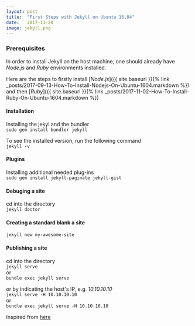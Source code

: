 ```yaml
---
layout: post
title:  "First Steps with Jekyll on Ubuntu 16.04"
date:   2017-11-20
image: jekyll.png
---
```


### Prerequisites
In order to install Jekyll on the host machine, one should already have _Node.js_ and _Ruby_ environments installed.  

Here are the steps to firstly install [_Node.js_]({{ site.baseurl }}{% link _posts/2017-09-13-How-To-Install-Nodejs-On-Ubuntu-1604.markdown %}) and then [_Ruby_]({{ site.baseurl }}{% link _posts/2017-11-02-How-To-Install-Ruby-On-Ubuntu-1604.markdown %})

#### Installation
Installing the jekyl and the bundler  
`sudo gem install bundler jekyll`

To see the installed version, run the following command  
`jekyll -v`

#### Plugins
Installing additional needed plug-ins  
`sudo gem install jekyll-paginate jekyll-gist`

#### Debuging a site  
cd into the directory  
`jekyll doctor`

#### Creating a standard blank a site
`jekyll new my-awesome-site`

#### Publishing a site
cd into the directory  
`jekyll serve`  
or  
`bundle exec jekyll serve`  

or by indicating the host's IP, e.g. _10.10.10.10_  
`jekyll serve -H 10.10.10.10`  
or  
`bundle exec jekyll serve -H 10.10.10.10`  

Inspired from [here](https://www.digitalocean.com/community/tutorials/how-to-set-up-a-jekyll-development-site-on-ubuntu-16-04)
